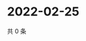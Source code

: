 # 2022-02-25

共 0 条

<!-- BEGIN WEIBO -->
<!-- 最后更新时间 Fri Feb 25 2022 02:11:46 GMT+0800 (China Standard Time) -->

<!-- END WEIBO -->
